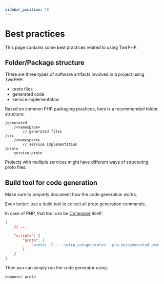 ```yaml
---
sidebar_position: 70
---
```


# Best practices

This page contains some best practices related to using TwirPHP.

## Folder/Package structure

There are three types of software artifacts involved in a project using TwirPHP:

- proto files
- generated code
- service implementation

Based on common PHP packaging practices, here is a recommended folder structure:

```
/generated
    /<namespace>
        // generated files
/src
    /<namespace>
        // service implementation
/proto
    service.proto
```

Projects with multiple services might have different ways of structuring proto files.

## Build tool for code generation

Make sure to properly document how the code generation works.

Even better: use a build tool to collect all proto generation commands.

In case of PHP, that tool can be [Composer](https://getcomposer.org/) itself:

```json title="composer.json"
{
    // ...

    "scripts": {
        "proto": [
            "protoc -I . --twirp_out=generated --php_out=generated proto/service.proto"
        ]
    }
}
```

Then you can simply run the code generator using:

```shell
composer proto
```
